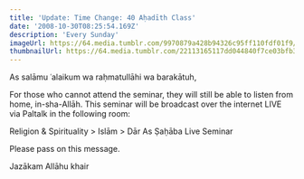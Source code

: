 ```yaml
---
title: 'Update: Time Change: 40 Aḥadīth Class'
date: '2008-10-30T08:25:54.169Z'
description: 'Every Sunday'
imageUrl: https://64.media.tumblr.com/9970879a428b94326c95ff110fdf01f9/tumblr_nhenddpRf31s8452uo1_640.jpg
thumbnailUrl: https://64.media.tumblr.com/22113165117dd044840f7ce03bfb3108/tumblr_nko3h6lYAp1qbbt88o1_1280.jpg
---
```


As salāmu ʿalaikum wa raḥmatullāhi wa barakātuh,

For those who cannot attend the seminar, they will still be able to listen from home, in-sha-Allāh. This seminar will be broadcast over the internet LIVE via Paltalk in the following room:

Religion & Spirituality > Islām > Dār As Ṣaḥāba Live Seminar

Please pass on this message.

Jazākam Allāhu khair
